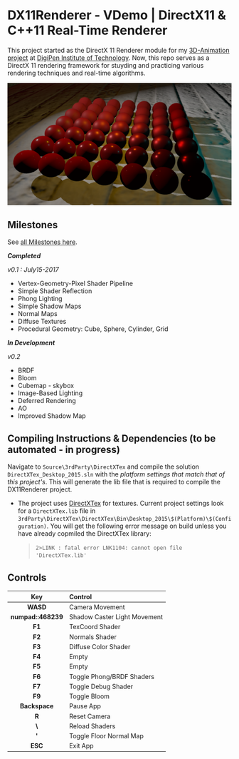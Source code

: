# DX11Renderer - VDemo | DirectX11 & C++11 Real-Time Renderer

This project started as the DirectX 11 Renderer module for my [3D-Animation project](https://www.youtube.com/watch?v=Rt-h-bMA8Xc) at [DigiPen Institute of Technology](https://www.digipen.edu/).
Now, this repo serves as a DirectX 11 rendering framework for stuyding and practicing various rendering techniques and real-time algorithms. 

![](Screenshots/fixedTonemappingGamma.PNG)

## Milestones

See [all Milestones here](https://github.com/vilbeyli/DX11Renderer/milestones).
 
 ***Completed***

*v0.1 : July15-2017*
 - Vertex-Geometry-Pixel Shader Pipeline
 - Simple Shader Reflection
 - Phong Lighting
 - Simple Shadow Maps
 - Normal Maps
 - Diffuse Textures
 - Procedural Geometry: Cube, Sphere, Cylinder, Grid
 
 ***In Development***
 
 *v0.2*
 - BRDF
 - Bloom
 - Cubemap - skybox
 - Image-Based Lighting
 - Deferred Rendering
 - AO
 - Improved Shadow Map


## Compiling Instructions & Dependencies (to be automated - in progress)

Navigate to `Source\3rdParty\DirectXTex` and compile the solution `DirectXTex_Desktop_2015.sln` with the *platform settings that match that of this project's*. 
This will generate the lib file that is required to compile the DX11Renderer project.

 - The project uses [DirectXTex](https://github.com/Microsoft/DirectXTex) for textures. Current project settings
look for a `DirectXTex.lib` file in `3rdParty\DirectXTex\DirectXTex\Bin\Desktop_2015\$(Platform)\$(Configuration)`. 
You will get the following error message on build unless you have already copmiled the DirectXTex library:  
    > `2>LINK : fatal error LNK1104: cannot open file 'DirectXTex.lib'`

## Controls

| Key | Control |
| :---: | :--- |
| **WASD** |	Camera Movement |
| **numpad::468239** |	Shadow Caster Light Movement |
| **F1** |	TexCoord Shader |
| **F2** |	Normals Shader |
| **F3** |	Diffuse Color Shader |
| **F4** |	Empty |
| **F5** |	Empty |
| **F6** |	Toggle Phong/BRDF Shaders |
| **F7** |	Toggle Debug Shader |
| **F9** |	Toggle Bloom |
| **Backspace** | Pause App |
| **R** | Reset Camera |
| **\\** | Reload Shaders |
| **'** | Toggle Floor Normal Map |
| **ESC** |	Exit App |
 
